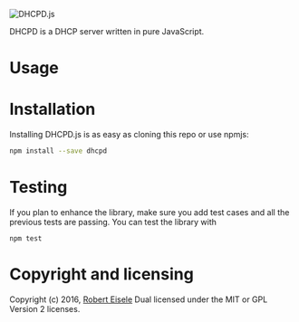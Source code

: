 
![DHCPD.js](https://github.com/infusion/DHCPD.js/blob/master/res/logo.png?raw=true "JavaScript DHCP Server")

DHCPD is a DHCP server written in pure JavaScript.

Usage
===





Installation
===
Installing DHCPD.js is as easy as cloning this repo or use npmjs:

```bash
npm install --save dhcpd
```

Testing
===
If you plan to enhance the library, make sure you add test cases and all the previous tests are passing. You can test the library with

```
npm test
```

Copyright and licensing
===
Copyright (c) 2016, [Robert Eisele](http://www.xarg.org/)
Dual licensed under the MIT or GPL Version 2 licenses.
